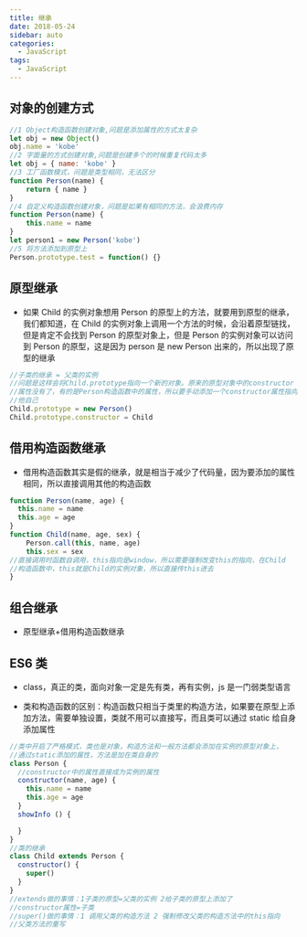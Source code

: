 ```yaml
---
title: 继承
date: 2018-05-24
sidebar: auto
categories:
  - JavaScript
tags:
  - JavaScript
---
```


## 对象的创建方式

```JavaScript
//1 Object构造函数创建对象,问题是添加属性的方式太复杂
let obj = new Object()
obj.name = 'kobe'
//2 字面量的方式创建对象,问题是创建多个的时候重复代码太多
let obj = { name: 'kobe' }
//3 工厂函数模式，问题是类型相同，无法区分
function Person(name) {
    return { name }
}
//4 自定义构造函数创建对象，问题是如果有相同的方法，会浪费内存
function Person(name) {
    this.name = name
}
let person1 = new Person('kobe')
//5 将方法添加到原型上
Person.prototype.test = function() {}
```

## 原型继承

- 如果 Child 的实例对象想用 Person 的原型上的方法，就要用到原型的继承，我们都知道，在 Child 的实例对象上调用一个方法的时候，会沿着原型链找，但是肯定不会找到 Person 的原型对象上，但是 Person 的实例对象可以访问到 Person 的原型，这是因为 person 是 new Person 出来的，所以出现了原型的继承

```JavaScript
//子类的继承 = 父类的实例
//问题是这样会将Child.prototype指向一个新的对象。原来的原型对象中的constructor
//属性没有了，有的是Person构造函数中的属性，所以要手动添加一个constructor属性指向
//他自己
Child.prototype = new Person()
Child.prototype.constructor = Child
```

## 借用构造函数继承

- 借用构造函数其实是假的继承，就是相当于减少了代码量，因为要添加的属性相同，所以直接调用其他的构造函数

```JavaScript
function Person(name, age) {
  this.name = name
  this.age = age
}
function Child(name, age, sex) {
    Person.call(this, name, age)
    this.sex = sex
//直接调用时函数自调用，this指向是window，所以需要强制改变this的指向，在Child
//构造函数中，this就是Child的实例对象，所以直接传this进去
}
```

## 组合继承

- 原型继承+借用构造函数继承

## ES6 类

- class，真正的类，面向对象一定是先有类，再有实例，js 是一门弱类型语言

- 类和构造函数的区别：构造函数只相当于类里的构造方法，如果要在原型上添加方法，需要单独设置，类就不用可以直接写，而且类可以通过 static 给自身添加属性

```JavaScript
//类中开启了严格模式，类也是对象，构造方法和一般方法都会添加在实例的原型对象上，
//通过static添加的属性，方法是加在类自身的
class Person {
  //constructor中的属性直接成为实例的属性
  constructor(name, age) {
    this.name = name
    this.age = age
  }
  showInfo () {

  }
}
//类的继承
class Child extends Person {
  constructor() {
    super()
  }
}
//extends做的事情：1子类的原型=父类的实例 2给子类的原型上添加了
//constructor属性=子类
//super()做的事情：1 调用父类的构造方法 2 强制修改父类的构造方法中的this指向
//父类方法的重写
```
